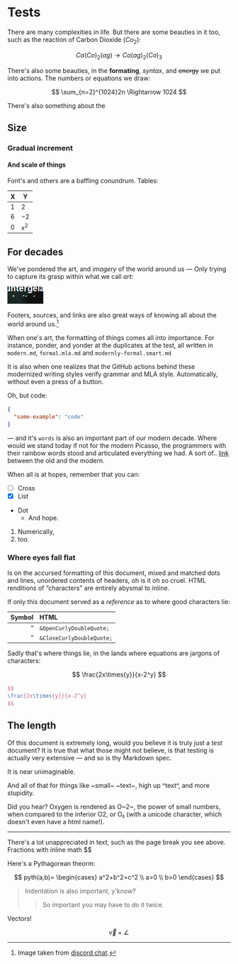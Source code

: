 # Tests

There are many complexities in life. But there are some beauties in it too, such as the reaction of Carbon Dioxide ($Co_2$):

$$
Ca(Co)_2(ag)\rightarrow{Ca(ag)_2(Co)_3}
$$

There's also some beauties, in the **formating**, _syntax_, and ~~energy~~ we put into actions. The numbers or equations we draw:

$$
\sum_{n=2}^{1024}2n \Rightarrow 1024
$$

There's also something about the

## Size

### Gradual increment

#### And scale of things

Font's and others are a baffling conundrum. Tables:

| X   | Y     |
| --- | ----- |
| $1$ | $2$   |
| $6$ | $-2$  |
| $0$ | $x^2$ |

## For decades

We've pondered the art, and _imagery_ of the world around us — Only trying to capture its grasp within what we call _art_:

![Fig 1. A great example of my friend's Nvidia experience](image.png)

Footers, sources, and links are also great ways of knowing all about the world around us.[^1]

When one's art, the formatting of things comes all into importance. For instance, ponder, and yonder at the duplicates at the test, all written in `modern.md`, `formal.mla.md` and `modernly-formal.smart.md`

It is also when one realizes that the GitHub actions behind these modernized writing styles verify grammar and MLA style. Automatically, without even a press of a button.

Oh, but code:

```json
{
  "some-example": "code"
}
```

— and it's `words` is also an important part of our modern decade. Where would we stand today if not for the modern Picasso, the programmers with their rainbow words stood and articulated everything we had. A sort of.. [link](#for-decades) between the old and the modern.

When all is at hopes, remember that you can:

- [ ] Cross
- [x] List
- Dot
  - And hope.

1. Numerically,
2. too.

### Where eyes fall flat

Is on the accursed formatting of this document, mixed and matched dots and lines, unordered contents of headers, oh is it oh so cruel. HTML renditions of &OpenCurlyDoubleQuote;characters&CloseCurlyDoubleQuote; are entirely abysmal to inline.

If only this document served as a _reference_ as to where good characters lie:

|                  Symbol | HTML                      |
| ----------------------: | :------------------------ |
|  &OpenCurlyDoubleQuote; | `&OpenCurlyDoubleQuote;`  |
| &CloseCurlyDoubleQuote; | `&CloseCurlyDoubleQuote;` |

Sadly that's where things lie, in the lands where equations are jargons of characters:

$$
\frac{2x\times{y}}{x-2^y}
$$

```tex
$$
\frac{2x\times{y}}{x-2^y}
$$
```

## The length

Of this document is extremely long, would you believe it is truly just a _test_ document? It is true that what those might not believe, is that testing is actually very extensive — and so is thy Markdown spec.

It is near unimaginable.

And all of that for things like ~small~ ~text~, high up ^text^, and more stupidity.

Did you hear? Oxygen is rendered as O~2~, the power of small numbers, when compared to the inferior O2, or O&#8322; (with a unicode character, which doesn't even have a html name!).

---

There's a lot unappreciated in text, such as the page break you see above. Fractions with inline math $$

Here's a Pythagorean theorm:

$$
pyth(a,b)=
\begin{cases}
a^2+b^2=c^2 \\
a>0 \\
b>0
\end{cases}
$$

> Indentation is also important, y'know?
>
> > So important you may have to do it twice.

Vectors!

$$
\overrightarrow{v} + \angle
$$

[^1]: Image taken from [discord chat](https://cdn.discordapp.com/attachments/1230580514310721596/1283066706482298901/image.png?ex=66e1a47d&is=66e052fd&hm=fd06740244811f2c7616f260d01b156e5d46d4f3953621eafa8b483632951ad3&).
